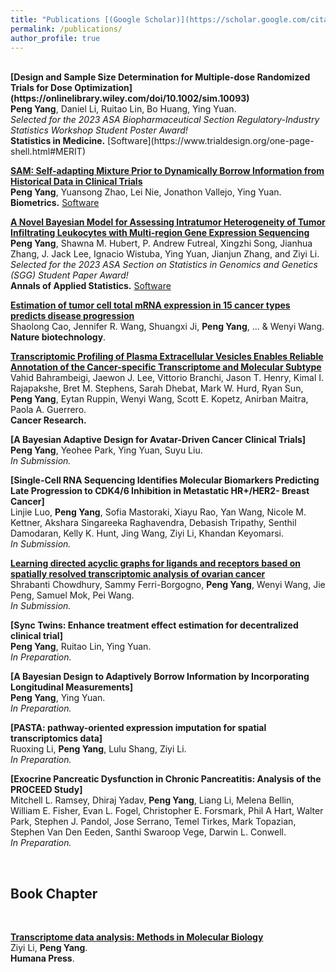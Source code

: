 ```yaml
---
title: "Publications [(Google Scholar)](https://scholar.google.com/citations?user=cfANmpsAAAAJ&hl=en&authuser=1)"
permalink: /publications/
author_profile: true
---
```


<br>
<b>[Design and Sample Size Determination for Multiple-dose Randomized Trials for Dose Optimization](https://onlinelibrary.wiley.com/doi/10.1002/sim.10093)</b> <br> 
<b>Peng Yang</b>, Daniel Li, Ruitao Lin, Bo Huang, Ying Yuan. <br> 
<i>Selected for the 2023 ASA Biopharmaceutical Section Regulatory-Industry Statistics Workshop Student Poster Award!</i> <br>
<b>Statistics in Medicine.</b> [Software](https://www.trialdesign.org/one-page-shell.html#MERIT) <br>


<b>[SAM: Self-adapting Mixture Prior to Dynamically Borrow Information from Historical Data in Clinical Trials](https://onlinelibrary.wiley.com/doi/10.1111/biom.13927)</b> <br> 
<b>Peng Yang</b>, Yuansong Zhao, Lei Nie, Jonathon Vallejo, Ying Yuan. <br> 
<b>Biometrics.</b> [Software](https://cran.r-project.org/web/packages/SAMprior/index.html) <br>

<b>[A Novel Bayesian Model for Assessing Intratumor Heterogeneity of Tumor Infiltrating Leukocytes with Multi-region Gene Expression Sequencing](https://projecteuclid.org/journals/annals-of-applied-statistics/volume-18/issue-3/A-novel-Bayesian-model-for-assessing-intratumor-heterogeneity-of-tumor/10.1214/23-AOAS1862.short?tab=ArticleLink)</b> <br> 
<b>Peng Yang</b>,  Shawna M. Hubert, P. Andrew Futreal, Xingzhi Song, Jianhua Zhang, J. Jack Lee, Ignacio Wistuba, Ying Yuan, Jianjun Zhang, and Ziyi Li. <br> 
<i>Selected for the 2023 ASA Section on Statistics in Genomics and Genetics (SGG) Student Paper Award!</i> <br>
<b>Annals of Applied Statistics.</b> [Software](https://github.com/pengyang0411/ICeITH) <br>


<b>[Estimation of tumor cell total mRNA expression in 15 cancer types predicts disease progression](https://www.nature.com/articles/s41587-022-01342-x)</b> <br> 
Shaolong Cao, Jennifer R. Wang, Shuangxi Ji, <b>Peng Yang</b>, ... & Wenyi Wang. <br> 
<b>Nature biotechnology</b>. 

<b>[Transcriptomic Profiling of Plasma Extracellular Vesicles Enables Reliable Annotation of the Cancer-specific Transcriptome and Molecular Subtype](https://doi.org/10.1158/0008-5472.CAN-23-4070)</b> <br> 
Vahid Bahrambeigi, Jaewon J. Lee, Vittorio Branchi, Jason T. Henry, Kimal I. Rajapakshe, Bret M. Stephens, Sarah Dhebat, Mark W. Hurd, Ryan Sun, <b>Peng Yang</b>, Eytan Ruppin, Wenyi Wang, Scott E. Kopetz, Anirban Maitra, Paola A. Guerrero. <br> 
<b>Cancer Research.</b>

<b>[A Bayesian Adaptive Design for Avatar-Driven Cancer Clinical Trials]</b> <br> 
<b>Peng Yang</b>, Yeohee Park, Ying Yuan, Suyu Liu. <br> 
<i>In Submission.</i>

<b>[Single-Cell RNA Sequencing Identifies Molecular Biomarkers Predicting Late Progression to CDK4/6 Inhibition in Metastatic HR+/HER2- Breast Cancer]</b> <br> 
Linjie Luo, <b>Peng Yang</b>, Sofia Mastoraki, Xiayu Rao, Yan Wang, Nicole M. Kettner, Akshara Singareeka Raghavendra, Debasish Tripathy, Senthil Damodaran, Kelly K. Hunt, Jing Wang, Ziyi Li, Khandan Keyomarsi. <br> 
<i>In Submission.</i>


<b>[Learning directed acyclic graphs for ligands and receptors based on spatially resolved transcriptomic analysis of ovarian cancer](https://www.biorxiv.org/content/10.1101/2021.08.03.454931v1.abstract)</b> <br> 
Shrabanti Chowdhury, Sammy Ferri-Borgogno, <b>Peng Yang</b>, Wenyi Wang, Jie Peng, Samuel Mok, Pei Wang. <br> 
<i>In Submission.</i>

<b>[Sync Twins: Enhance treatment effect estimation for decentralized clinical trial]</b> <br> 
<b>Peng Yang</b>, Ruitao Lin, Ying Yuan. <br> 
<i>In Preparation.</i>

<b>[A Bayesian Design to Adaptively Borrow Information by Incorporating Longitudinal Measurements]</b> <br> 
<b>Peng Yang</b>, Ying Yuan. <br> 
<i>In Preparation.</i>

<b>[PASTA: pathway-oriented expression imputation for spatial transcriptomics data]</b> <br> 
Ruoxing Li, <b>Peng Yang</b>, Lulu Shang, Ziyi Li. <br> 
<i>In Preparation.</i>

<b>[Exocrine Pancreatic Dysfunction in Chronic Pancreatitis: Analysis of the PROCEED Study]</b> <br> 
Mitchell L. Ramsey, Dhiraj Yadav, <b>Peng Yang</b>, Liang Li, Melena Bellin, William E. Fisher, Evan L. Fogel, Christopher E. Forsmark, Phil A Hart, Walter Park, Stephen J. Pandol, Jose Serrano, Temel Tirkes, Mark Topazian, Stephen Van Den Eeden, Santhi Swaroop Vege, Darwin L. Conwell. <br> 
<i>In Preparation.</i>

<br>
<h2> <b> Book Chapter </b> </h2> <br>

<b>[Transcriptome data analysis: Methods in Molecular Biology](https://link.springer.com/protocol/10.1007/978-1-0716-3886-6_7)</b> <br> 
Ziyi Li, <b>Peng Yang</b>. <br> 
<b>Humana Press</b>. 
